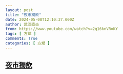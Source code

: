 ```yaml
---
layout: post
title: "夜市獨飲"
date: 2024-05-08T12:10:37.000Z
author: 武汉直击
from: https://www.youtube.com/watch?v=2q16knVRoKY
tags: [ 方斌 ]
comments: True
categories: [ 方斌 ]
---
```

<!--1715170237000-->
[夜市獨飲](https://www.youtube.com/watch?v=2q16knVRoKY)
------

<div>

</div>
